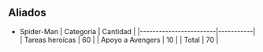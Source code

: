 ## Aliados

* Spider-Man
| Categoría              | Cantidad  |
|------------------------|-----------|
| Tareas heroícas        | 60        |
| Apoyo a Avengers       | 10        |
| Total                  | 70        |
